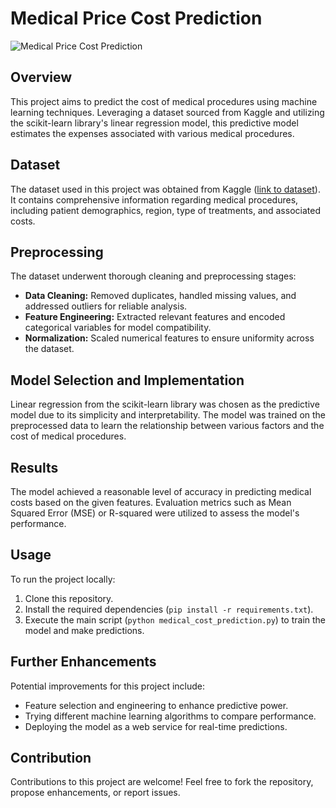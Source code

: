# Medical Price Cost Prediction

![Medical Price Cost Prediction]([medical_cost_prediction.png](https://github.com/heistsergio/Medical-price-cost-prediction/blob/7bfb6d7dce9d0e1470e85cf74ad769dce17ec052/medical%20price%20cost%20prediction.jpeg))

## Overview

This project aims to predict the cost of medical procedures using machine learning techniques. Leveraging a dataset sourced from Kaggle and utilizing the scikit-learn library's linear regression model, this predictive model estimates the expenses associated with various medical procedures.

## Dataset

The dataset used in this project was obtained from Kaggle ([link to dataset](https://www.kaggle.com/datasets/mirichoi0218/insurance/download?datasetVersionNumber=1)). It contains comprehensive information regarding medical procedures, including patient demographics, region, type of treatments, and associated costs.

## Preprocessing

The dataset underwent thorough cleaning and preprocessing stages:
- **Data Cleaning:** Removed duplicates, handled missing values, and addressed outliers for reliable analysis.
- **Feature Engineering:** Extracted relevant features and encoded categorical variables for model compatibility.
- **Normalization:** Scaled numerical features to ensure uniformity across the dataset.

## Model Selection and Implementation

Linear regression from the scikit-learn library was chosen as the predictive model due to its simplicity and interpretability. The model was trained on the preprocessed data to learn the relationship between various factors and the cost of medical procedures.

## Results

The model achieved a reasonable level of accuracy in predicting medical costs based on the given features. Evaluation metrics such as Mean Squared Error (MSE) or R-squared were utilized to assess the model's performance.

## Usage

To run the project locally:
1. Clone this repository.
2. Install the required dependencies (`pip install -r requirements.txt`).
3. Execute the main script (`python medical_cost_prediction.py`) to train the model and make predictions.

## Further Enhancements

Potential improvements for this project include:
- Feature selection and engineering to enhance predictive power.
- Trying different machine learning algorithms to compare performance.
- Deploying the model as a web service for real-time predictions.

## Contribution

Contributions to this project are welcome! Feel free to fork the repository, propose enhancements, or report issues.

